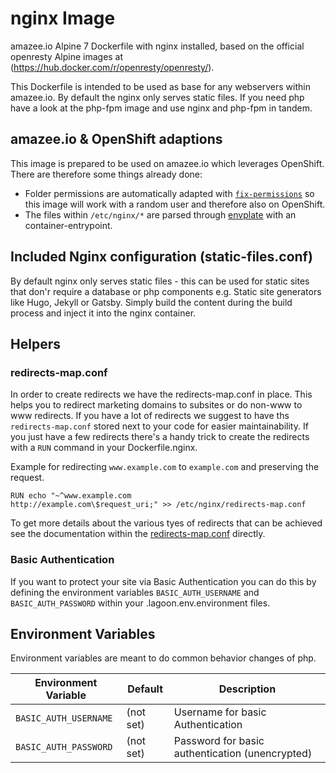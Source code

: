# nginx Image
amazee.io Alpine 7 Dockerfile with nginx installed, based on the official openresty Alpine images at (https://hub.docker.com/r/openresty/openresty/).

This Dockerfile is intended to be used as base for any webservers within amazee.io. By default the nginx only serves static files. If you need php have a look at the php-fpm image and use nginx and php-fpm in tandem.

## amazee.io & OpenShift adaptions
This image is prepared to be used on amazee.io which leverages OpenShift. There are therefore some things already done:

- Folder permissions are automatically adapted with [`fix-permissions`](https://github.com/sclorg/s2i-base-container/blob/master/core/root/usr/bin/fix-permissions) so this image will work with a random user and therefore also on OpenShift.
- The files within `/etc/nginx/*` are parsed through [envplate](https://github.com/kreuzwerker/envplate) with an container-entrypoint.

## Included Nginx configuration (static-files.conf)
By default nginx only serves static files - this can be used for static sites that don'r require a database or php components e.g. Static site generators like Hugo, Jekyll or Gatsby. Simply build the content during the build process and inject it into the nginx container.

## Helpers
### redirects-map.conf
In order to create redirects we have the redirects-map.conf in place. This helps you to redirect marketing domains to subsites or do non-www to www redirects.
If you have a lot of redirects we suggest to have ths `redirects-map.conf` stored next to your code for easier maintainability.
If you just have a few redirects there's a handy trick to create the redirects with a `RUN` command in your Dockerfile.nginx.


Example for redirecting `www.example.com` to `example.com` and preserving the request.

```
RUN echo "~^www.example.com           http://example.com\$request_uri;" >> /etc/nginx/redirects-map.conf

```

To get more details about the various tyes of redirects that can be achieved see the documentation within the [redirects-map.conf](https://github.com/amazeeio/lagoon/blob/master/images/nginx/redirects-map.conf) directly.


### Basic Authentication
If you want to protect your site via Basic Authentication you can do this by defining the environment variables `BASIC_AUTH_USERNAME` and `BASIC_AUTH_PASSWORD` within your .lagoon.env.environment files.


## Environment Variables
Environment variables are meant to do common behavior changes of php.

| Environment Variable              | Default   | Description |
| --------------------------------- | --------- | ------------ |
| `BASIC_AUTH_USERNAME`          | (not set)     | Username for basic Authentication|
| `BASIC_AUTH_PASSWORD`              | (not set)    | Password for basic authentication (unencrypted)
